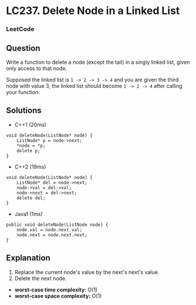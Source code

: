 # LC237. Delete Node in a Linked List

### LeetCode

## Question

Write a function to delete a node (except the tail) in a singly linked list, given only access to that node.

Supposed the linked list is `1 -> 2 -> 3 -> 4` and you are given the third node with value 3, the linked list should become `1 -> 2 -> 4` after calling your function.

## Solutions

* C++1 (20ms)
```
void deleteNode(ListNode* node) {
    ListNode* p = node->next;
    *node = *p;
    delete p;
}
```

* C++2 (19ms)
```
void deleteNode(ListNode* node) {
    ListNode* del = node->next;
    node->val = del->val;
    node->next = del->next;
    delete del;
}
```

* Java1 (1ms)
```
public void deleteNode(ListNode node) {
    node.val = node.next.val;
    node.next = node.next.next;
}
```

## Explanation

1. Replace the current node's value by the next's next's value. 
2. Delete the next node.

* **worst-case time complexity:** O(1)
* **worst-case space complexity:** O(1)